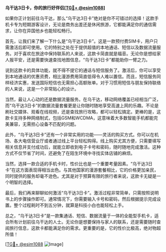 **乌干达3日卡，你的旅行好伴侣[[TG💪+ @esim1088](https://t.me/s/esim1088)]**

如果你正计划前往乌干达，那么“乌干达3日卡”绝对是你不可错过的选择！这款手机卡专为短期游客设计，无论是商务出差还是休闲旅游，它都能满足你的通信需求，让你在异国他乡也能轻松畅行。

首先，让我们来了解一下什么是“乌干达3日卡”。这是一款预付费SIM卡，用户只需激活后即可使用。它的特别之处在于提供超值的本地通话、短信以及数据流量服务。对于喜欢在旅途中保持联系的人来说，这款卡简直就是福音。无论你是想给家人报平安，还是需要快速查找地图信息，“乌干达3日卡”都能助你一臂之力。

说到这款卡的具体功能，就不得不提它的通话与短信服务了。激活后，你可以享受到本地通话的优惠资费，相比漫游费用简直低得令人难以置信。而且，短信服务同样经济实惠，发送国际短信也无需担心高额账单。对于习惯用短信与朋友保持联络的人来说，这是一个非常贴心的设计。

当然，最让人心动的还是数据流量服务。在乌干达，移动网络覆盖已经相当广泛，而“乌干达3日卡”的数据流量套餐更是让你随时随地享受高速上网的乐趣。不论是刷社交媒体、观看在线视频，还是查找旅行攻略，都可以轻松搞定。更棒的是，这款卡支持多种网络制式，包括GSM和WCDMA，这意味着大多数智能手机都能完美兼容，无需担心设备不匹配的问题。

此外，“乌干达3日卡”还有一个非常实用的功能——灵活的购买方式。你可以在机场、各大电信营业厅或者通过线上平台轻松购得。线上购买尤其方便，只需要填写相关信息并支付成功后，就能立即收到电子卡号和密码，随时随地完成激活。这种方式不仅节省了时间，还避免了在陌生环境中寻找实体店铺的麻烦。

当然，选择一款合适的手机卡时，性价比也是一个重要考量因素。“乌干达3日卡”在这方面表现得相当出色。与其他国家的漫游套餐相比，它的价格更加亲民，同时提供的服务却毫不逊色。尤其是对于预算有限的旅行者来说，这款卡无疑是一个明智的选择。

最后，我们再来聊聊如何激活“乌干达3日卡”。激活过程非常简单，只需按照说明书上的步骤操作即可。通常情况下，你需要输入卡号和密码，然后根据提示完成设置。整个过程耗时不到五分钟，就算是科技小白也能轻松上手。

总之，“乌干达3日卡”是一款集通话、短信、数据流量于一体的全能型手机卡，适合所有计划前往乌干达的人士。无论你是想要保持与家人的联系，还是需要随时查阅旅行信息，这款卡都能满足你的需求。更重要的是，它的性价比极高，绝对物超所值！

[[TG💪+ @esim1088](https://t.me/s/esim1088) ![Image](https://i.postimg.cc/4NQfJmqS/Snipaste-2025-05-13-00-14-12.png)]